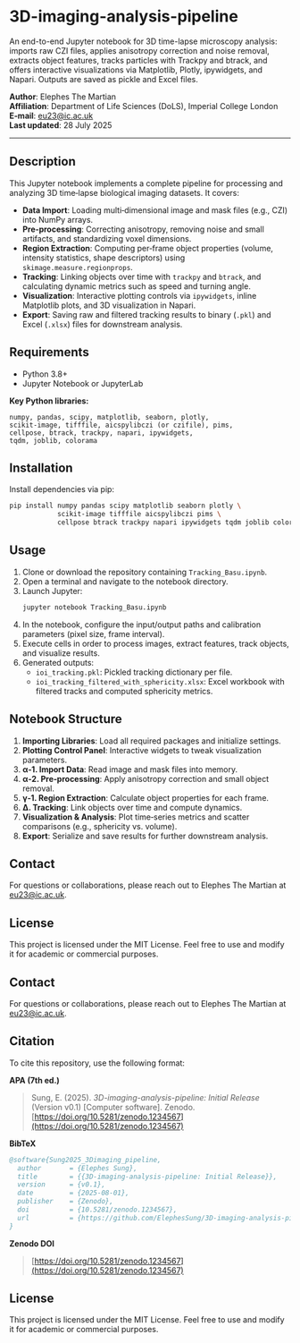 # 3D-imaging-analysis-pipeline
An end-to-end Jupyter notebook for 3D time-lapse microscopy analysis: imports raw CZI files, applies anisotropy correction and noise removal, extracts object features, tracks particles with Trackpy and btrack, and offers interactive visualizations via Matplotlib, Plotly, ipywidgets, and Napari. Outputs are saved as pickle and Excel files.

**Author**: Elephes The Martian  
**Affiliation**: Department of Life Sciences (DoLS), Imperial College London  
**E‑mail**: eu23@ic.ac.uk  
**Last updated**: 28 July 2025

---

## Description

This Jupyter notebook implements a complete pipeline for processing and analyzing 3D time‑lapse biological imaging datasets. It covers:

- **Data Import**: Loading multi‑dimensional image and mask files (e.g., CZI) into NumPy arrays.  
- **Pre‑processing**: Correcting anisotropy, removing noise and small artifacts, and standardizing voxel dimensions.  
- **Region Extraction**: Computing per‑frame object properties (volume, intensity statistics, shape descriptors) using `skimage.measure.regionprops`.  
- **Tracking**: Linking objects over time with `trackpy` and `btrack`, and calculating dynamic metrics such as speed and turning angle.  
- **Visualization**: Interactive plotting controls via `ipywidgets`, inline Matplotlib plots, and 3D visualization in Napari.  
- **Export**: Saving raw and filtered tracking results to binary (`.pkl`) and Excel (`.xlsx`) files for downstream analysis.

## Requirements

- Python 3.8+  
- Jupyter Notebook or JupyterLab

**Key Python libraries:**
```
numpy, pandas, scipy, matplotlib, seaborn, plotly,
scikit-image, tifffile, aicspylibczi (or czifile), pims,
cellpose, btrack, trackpy, napari, ipywidgets,
tqdm, joblib, colorama
```

## Installation

Install dependencies via pip:
```bash
pip install numpy pandas scipy matplotlib seaborn plotly \
            scikit-image tifffile aicspylibczi pims \
            cellpose btrack trackpy napari ipywidgets tqdm joblib colorama
```

## Usage

1. Clone or download the repository containing `Tracking_Basu.ipynb`.  
2. Open a terminal and navigate to the notebook directory.  
3. Launch Jupyter:
   ```bash
   jupyter notebook Tracking_Basu.ipynb
   ```
4. In the notebook, configure the input/output paths and calibration parameters (pixel size, frame interval).  
5. Execute cells in order to process images, extract features, track objects, and visualize results.  
6. Generated outputs:
   - `ioi_tracking.pkl`: Pickled tracking dictionary per file.  
   - `ioi_tracking_filtered_with_sphericity.xlsx`: Excel workbook with filtered tracks and computed sphericity metrics.

## Notebook Structure

1. **Importing Libraries**: Load all required packages and initialize settings.  
2. **Plotting Control Panel**: Interactive widgets to tweak visualization parameters.  
3. **α‑1. Import Data**: Read image and mask files into memory.  
4. **α‑2. Pre‑processing**: Apply anisotropy correction and small object removal.  
5. **γ‑1. Region Extraction**: Calculate object properties for each frame.  
6. **Δ. Tracking**: Link objects over time and compute dynamics.  
7. **Visualization & Analysis**: Plot time‑series metrics and scatter comparisons (e.g., sphericity vs. volume).  
8. **Export**: Serialize and save results for further downstream analysis.

## Contact

For questions or collaborations, please reach out to Elephes The Martian at eu23@ic.ac.uk.

## License

This project is licensed under the MIT License. Feel free to use and modify it for academic or commercial purposes.


## Contact

For questions or collaborations, please reach out to Elephes The Martian at [eu23@ic.ac.uk](mailto\:eu23@ic.ac.uk).

## Citation

To cite this repository, use the following format:

**APA (7th ed.)**

> Sung, E. (2025). *3D-imaging-analysis-pipeline: Initial Release* (Version v0.1) [Computer software]. Zenodo. [https://doi.org/10.5281/zenodo.1234567](https://doi.org/10.5281/zenodo.1234567)

**BibTeX**

```bibtex
@software{Sung2025_3Dimaging_pipeline,
  author       = {Elephes Sung},
  title        = {{3D-imaging-analysis-pipeline: Initial Release}},
  version      = {v0.1},
  date         = {2025-08-01},
  publisher    = {Zenodo},
  doi          = {10.5281/zenodo.1234567},
  url          = {https://github.com/ElephesSung/3D-imaging-analysis-pipeline}
}
```

**Zenodo DOI**

> [https://doi.org/10.5281/zenodo.1234567](https://doi.org/10.5281/zenodo.1234567)

## License

This project is licensed under the MIT License. Feel free to use and modify it for academic or commercial purposes.




